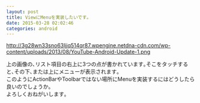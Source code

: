 ```yaml
---
layout: post
title: ViewにMenuを実装したいです｡
date: 2015-03-28 02:02:46
categories: android
---
```

<p><a href="http://3g28wn33sno63ljjq514qr87.wpengine.netdna-cdn.com/wp-content/uploads/2013/08/YouTube-Android-Update-1.png" rel="nofollow">http://3g28wn33sno63ljjq514qr87.wpengine.netdna-cdn.com/wp-content/uploads/2013/08/YouTube-Android-Update-1.png</a></p>

<p>上の画像の､リスト項目の右上に3つの点が書かれています｡そこをタッチすると､その下､または上にメニューが表示されます｡<br>
このようにActionBarやToolbarではない場所にMenuを実装するにはどうしたら良いのでしょうか｡<br>
よろしくおねがいします｡</p>

